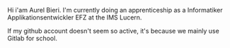 Hi i'am Aurel Bieri. I'm currently doing an apprenticeship as a Informatiker Applikationsentwickler EFZ at the IMS Lucern.

If my github account doesn't seem so active, it's because we mainly use Gitlab for school.

<!---
Xblock-exe/Xblock-exe is a ✨ special ✨ repository because its `README.md` (this file) appears on your GitHub profile.
You can click the Preview link to take a look at your changes.
--->
